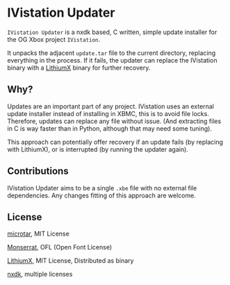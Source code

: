 # IVistation Updater

`IVistation Updater` is a nxdk based, C written, simple update installer for the OG Xbox project `IVistation`.

It unpacks the adjacent `update.tar` file to the current directory, replacing everything in the process.
If it fails, the updater can replace the IVistation binary with a [LithiumX](https://github.com/Ryzee119/LithiumX)
binary for further recovery.

## Why?

Updates are an important part of any project. IVistation uses an external update installer instead of installing in
XBMC, this is to avoid file locks. Therefore, updates can replace any file without issue. (And extracting files
in C is way faster than in Python, although that may need some tuning).

This approach can potentially offer recovery if an update fails (by replacing with LithiumX), or is interrupted 
(by running the updater again).

## Contributions

IVistation Updater aims to be a single `.xbe` file with no external file dependencies. Any changes fitting of this
approach are welcome.

## License

[microtar](https://github.com/rxi/microtar), MIT License

[Monserrat](https://fonts.google.com/specimen/Montserrat/about), OFL (Open Font License)

[LithiumX](https://github.com/Ryzee119/LithiumX), MIT License, Distributed as binary

[nxdk](https://github.com/XboxDev/nxdk), multiple licenses
